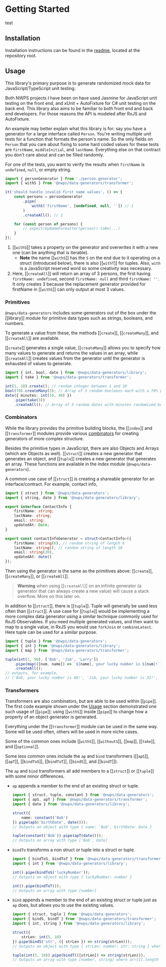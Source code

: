 # Getting Started

test
## Installation

Installation instructions can be found in the [readme](../../index.html), located at the repository root.

## Usage

This library's primary purpose is to generate randomized mock data for JavaScript/TypeScript unit testing.

Both NWPS projects I have been on have used Jasmine for JavaScript unit testing on the front end, and xUnit + AutoFixture for C# unit testing on the back end. This library also aims to be familiar to both front end and back end developers. For those reasons the API is modeled after RxJS and AutoFixture.

An example may better explain what this library is for: say you have a generator for a large interface called `Person`. You're writing multiple unit tests for a function that formats the person's name. So the only fields on `Person` that you care about fixing to some hard coded values for these tests are `firstName`, `middleInitial`, and `lastName`.
Everything else on that contract you don't care about and can be filled randomly.

For one of the tests, you want to verify the results when `firstName` is `undefined`, `null`, or empty string.

```typescript
import { personGenerator } from './person.generator';
import { withS } from '@nwps/data-generators/transformer';

it('should handle invalid first name values', () => {
    const persons = personGenerator
        .pipe(
            withS('firstName', [undefined, null, '']) // 1
        )
        .createAll(); // 2

    for (const person of persons) {
        // expect(myNameFormatter(person)).toBe(...)
    }
});
```

1. [[`withS`]] takes a property on the generator and overwrites it with a new one (can be anything that is iterable).
    - **Note** the name [[`withS`]] has the `S` on the end due to it operating on a struct (introduced below), there is also [[`withT`]] for tuples. Also, `with` is a JavaScript reserved word so some creativity was necessary.
2. Here, [[`createAll`]] will return an array of 3 persons, the first having `firstName: undefined`, second `firstName: null` and third `firstName: ''`.
   It only creates 3 because the replacement generator provided for firstName in [[`withS`]] can only output at most 3 values.

### Primitives

`@nwps/data-generators` includes some generators out of the box under the [[library]] module for primitive data types such as strings, booleans, and numbers.

To generate a value from these, the methods [[`create`]], [[`createMany`]], and [[`createAll`]] are available.

[[`create`]] generates a single value, [[`createMany`]] allows you to specify how many values to generate and returns the values in an array, while [[`createAll`]] creates values from the generator until the generator is exhausted of values to generate.

```typescript
import { int, bool, date } from '@nwps/data-generators/library';
import { take } from '@nwps/data-generators/transformer';

int(1, 10).create(); // random integer between 1 and 10
bool(70).createMany(3); // Array of 3 random booleans each with a 70% probability of being true
date({ minutes: int(10, 40) })
    .pipe(take(3))
    .createAll(); // Array of 3 random dates with minutes randomized between 10 and 40
```

### Combinators

While the library provides the primitive building blocks, the [[`index`]] and [[`transformer`]] modules provide various [combinators](https://en.wikipedia.org/wiki/Combinatory_logic#In_computing) for creating generators of more complex structure.

Besides the primitive types in JavaScript, there are also Objects and Arrays (which are Objects as well). [[`struct`]] creates a new generator that generates an object, and [[`tuple`]] creates a new generator that generates an array. These functions are available in the index module (`@nwps/data-generators`).

A common use case of [[`struct`]] is creating a shareable generator for an interface/contract. For example, contact info,

```typescript
import { struct } from '@nwps/data-generators';
import { string, date } from '@nwps/data-generators/library';

export interface ContactInfo {
    firstName: string;
    lastName: string;
    email: string;
    updatedAt: Date;
}

export const contactInfoGenerator = struct<ContactInfo>({
    firstName: string(6), // random string of length 6
    lastName: string(), // random string of length 10
    email: string(20),
    updatedAt: date()
});
```

Then using the generator is the same as the primitives above: [[`create`]], [[`createMany`]], or [[`createAll`]].

> **Warning** when using [[`createAll`]] on an infinite generator (a generator that can always create a new value) will cause a stack overflow. More on this later on.

In addition to [[`struct`]], there is [[`tuple`]]. Tuple will generally be used less often than [[`struct`]]. A use case for [[`tuple`]] would be implementing a more complex data generator
using a similar technique commonly used for RxJS Observables. If you need multiple generated values, and then want to map to a single value, in RxJS you would use `forkJoin` or `combineLatest`. Here tuple can be used for a similar purpose.

```typescript
import { tuple } from '@nwps/data-generators';
import { int } from '@nwps/data-generators/library';
import { map } from '@nwps/data-generators/transformer';

tuple(int(1, 50), ['Bob', 'Jim', 'Larry'])
    .pipe(map(([num, name]) => `${name}, your lucky number is ${num}!`))
    .createAll();
// outputs, for example,
// ['Bob, your lucky number is 48!', 'Jim, your lucky number is 32!', 'Larry, your lucky number is 7!']
```

### Transformers

Transformers are also combinators, but are able to be used within [[`pipe`]]. The first code example shown under the [Usage](#usage) section demonstrated one such usage of [[`pipe`]]: using [[`withS`]] inside [[`pipe`]] to change how a property of an object generator is generated.

Everything under the [[`transformer`]] module can be used in the same way. Some will be used often, others will be used in more niche cases.

Some of the common ones include [[`withS`]], [[`withoutS`]], [[`map`]], [[`take`]], and [[`optional`]].

Some less common ones include the `ap` and `bind` transformers ([[`apS`]], [[`apT`]], [[`bindToS`]], [[`bindToT`]], [[`bindS`]], and [[`bindT`]]).

The `ap` and `bind` transformers all add members to a [[`struct`]] or [[`tuple`]] with some minor differences.

-   `ap` appends a member to the end of an existing struct or tuple.

    ```ts
    import { struct, tuple, constant } from '@nwps/data-generators';
    import { apS, apT } from '@nwps/data-generators/transformer';
    import { date } from '@nwps/data-generators/library';

    struct({
        name: constant('Bob')
    }).pipe(apS('birthDate', date()));
    // Outputs an object with type { name: 'Bob', birthDate: Date }

    tuple(constant('Bob')).pipe(apT(date()));
    // Outputs an array with type ['Bob', Date]
    ```

-   `bindTo` transforms a non struct or tuple into a struct or tuple.

    ```ts
    import { bindToS, bindToT } from '@nwps/data-generators/transformer';
    import { int } from '@nwps/data-generators/library';

    int().pipe(bindToS('luckyNumber'));
    // Outputs an object with type { luckyNumber: number }

    int().pipe(bindToT());
    // Outputs an array with type [number]
    ```

-   `bind` appends a member to the end of an existing struct or tuple just as `ap` does, but allows you to use the existing values.

    ```ts
    import { struct, tuple } from '@nwps/data-generators';
    import { bindS, bindT } from '@nwps/data-generators/transformer';
    import { int, string } from '@nwps/data-generators/library';

    struct({
        strLen: int(5, 10)
    }).pipe(bindS('str', ({ strLen }) => string(strLen)));
    // Outputs an object with type { strLen: number; str: string } where str.length = strLen

    tuple(int(5, 10)).pipe(bindT(([strLen]) => string(strLen)));
    // Outputs an array with type [number, string] where arr[1].length = arr[0]
    ```
